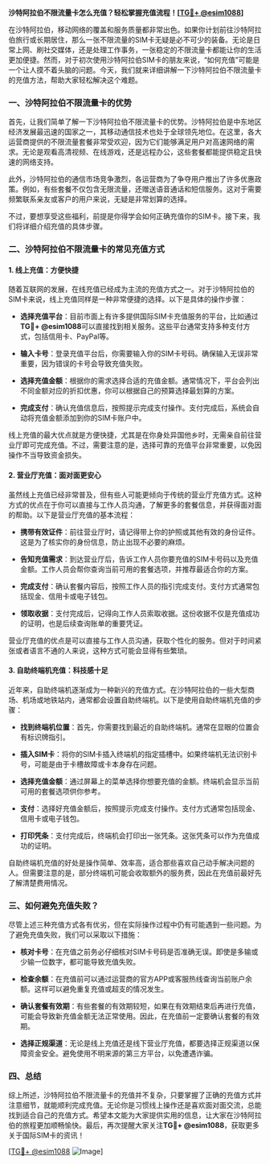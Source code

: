 **沙特阿拉伯不限流量卡怎么充值？轻松掌握充值流程！[[TG💪+ @esim1088](https://t.me/s/esim1088)]**

在沙特阿拉伯，移动网络的覆盖和服务质量都非常出色。如果你计划前往沙特阿拉伯旅行或长期居住，那么一张不限流量的SIM卡无疑是必不可少的装备。无论是日常上网、刷社交媒体，还是处理工作事务，一张稳定的不限流量卡都能让你的生活更加便捷。然而，对于初次使用沙特阿拉伯SIM卡的朋友来说，“如何充值”可能是一个让人摸不着头脑的问题。今天，我们就来详细讲解一下沙特阿拉伯不限流量卡的充值方法，帮助大家轻松解决这个难题。

### 一、沙特阿拉伯不限流量卡的优势

首先，让我们简单了解一下沙特阿拉伯不限流量卡的优势。沙特阿拉伯是中东地区经济发展最迅速的国家之一，其移动通信技术也处于全球领先地位。在这里，各大运营商提供的不限流量套餐非常受欢迎，因为它们能够满足用户对高速网络的需求。无论是观看高清视频、在线游戏，还是远程办公，这些套餐都能提供稳定且快速的网络支持。

此外，沙特阿拉伯的通信市场竞争激烈，各运营商为了争夺用户推出了许多优惠政策。例如，有些套餐不仅包含无限流量，还赠送语音通话和短信服务。这对于需要频繁联系亲友或客户的用户来说，无疑是非常划算的选择。

不过，要想享受这些福利，前提是你得学会如何正确充值你的SIM卡。接下来，我们将详细介绍充值的具体步骤。

### 二、沙特阿拉伯不限流量卡的常见充值方式

#### 1. 线上充值：方便快捷

随着互联网的发展，在线充值已经成为主流的充值方式之一。对于沙特阿拉伯的SIM卡来说，线上充值同样是一种非常便捷的选择。以下是具体的操作步骤：

- **选择充值平台**：目前市面上有许多提供国际SIM卡充值服务的平台，比如通过**TG💪+ @esim1088**可以直接找到相关服务。这些平台通常支持多种支付方式，包括信用卡、PayPal等。
  
- **输入卡号**：登录充值平台后，你需要输入你的SIM卡号码。确保输入无误非常重要，因为错误的卡号会导致充值失败。

- **选择充值金额**：根据你的需求选择合适的充值金额。通常情况下，平台会列出不同金额对应的折扣优惠，你可以根据自己的预算选择最划算的方案。

- **完成支付**：确认充值信息后，按照提示完成支付操作。支付完成后，系统会自动将充值金额添加到你的SIM卡账户中。

线上充值的最大优点就是方便快捷，尤其是在你身处异国他乡时，无需亲自前往营业厅即可完成充值。不过，需要注意的是，选择可靠的充值平台非常重要，以免因操作不当导致资金损失。

#### 2. 营业厅充值：面对面更安心

虽然线上充值已经非常普及，但有些人可能更倾向于传统的营业厅充值方式。这种方式的优点在于你可以直接与工作人员沟通，了解更多的套餐信息，并获得面对面的帮助。以下是营业厅充值的基本流程：

- **携带有效证件**：前往营业厅时，请记得带上你的护照或其他有效的身份证件。这是为了核实你的身份信息，防止出现不必要的麻烦。

- **告知充值需求**：到达营业厅后，告诉工作人员你要充值的SIM卡号码以及充值金额。工作人员会帮你查询当前可用的套餐选项，并推荐最适合你的方案。

- **完成支付**：确认套餐内容后，按照工作人员的指引完成支付。支付方式通常包括现金、信用卡或电子钱包。

- **领取收据**：支付完成后，记得向工作人员索取收据。这份收据不仅是充值成功的证明，也是后续查询账单的重要凭证。

营业厅充值的优点是可以直接与工作人员沟通，获取个性化的服务。但对于时间紧张或者语言不通的人来说，这种方式可能会显得有些繁琐。

#### 3. 自助终端机充值：科技感十足

近年来，自助终端机逐渐成为一种新兴的充值方式。在沙特阿拉伯的一些大型商场、机场或地铁站内，通常都会设置自助终端机。以下是使用自助终端机充值的步骤：

- **找到终端机位置**：首先，你需要找到最近的自助终端机。通常在显眼的位置会有标识牌指引。

- **插入SIM卡**：将你的SIM卡插入终端机的指定插槽中。如果终端机无法识别卡号，可能是由于卡槽故障或卡本身存在问题。

- **选择充值金额**：通过屏幕上的菜单选择你想要充值的金额。终端机会显示当前可用的套餐选项供你参考。

- **支付**：选择好充值金额后，按照提示完成支付操作。支付方式通常包括现金、信用卡或电子钱包。

- **打印凭条**：支付完成后，终端机会打印出一张凭条。这张凭条可以作为充值成功的证明。

自助终端机充值的好处是操作简单、效率高，适合那些喜欢自己动手解决问题的人。但需要注意的是，部分终端机可能会收取额外的服务费，因此在充值前最好先了解清楚费用情况。

### 三、如何避免充值失败？

尽管上述三种充值方式各有优劣，但在实际操作过程中仍有可能遇到一些问题。为了避免充值失败，我们可以采取以下措施：

- **核对卡号**：在充值之前务必仔细核对SIM卡号码是否准确无误。即使是多输或少输一位数字，都可能导致充值失败。

- **检查余额**：在充值前可以通过运营商的官方APP或客服热线查询当前账户余额。这样可以避免重复充值或超支的情况发生。

- **确认套餐有效期**：有些套餐的有效期较短，如果在有效期结束后再进行充值，可能会导致新充值金额无法正常使用。因此，在充值前一定要确认套餐的有效期。

- **选择正规渠道**：无论是线上充值还是线下营业厅充值，都要选择正规渠道以保障资金安全。避免使用不明来源的第三方平台，以免遭遇诈骗。

### 四、总结

综上所述，沙特阿拉伯不限流量卡的充值并不复杂，只要掌握了正确的充值方式并注意细节，就能顺利完成充值。无论你是习惯线上操作还是喜欢面对面交流，总能找到适合自己的充值方式。希望本文能为大家提供实用的信息，让大家在沙特阿拉伯的旅程更加顺畅愉快。最后，再次提醒大家关注**TG💪+ @esim1088**，获取更多关于国际SIM卡的资讯！

[[TG💪+ @esim1088](https://t.me/s/esim1088) ![Image](https://i.postimg.cc/4NQfJmqS/Snipaste-2025-05-13-00-14-12.png)]